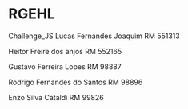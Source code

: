 # RGEHL
Challenge_JS
Lucas Fernandes Joaquim   RM 551313​

Heitor Freire dos anjos RM 552165​

Gustavo Ferreira Lopes  RM 98887​

Rodrigo Fernandes do Santos  RM 98896​

Enzo Silva Cataldi RM 99826​
